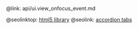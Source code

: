 @link: api/ui.view_onfocus_event.md

@seolinktop: [html5 library](https://webix.com)
@seolink: [accordion tabs](https://webix.com/widget/accordion/)